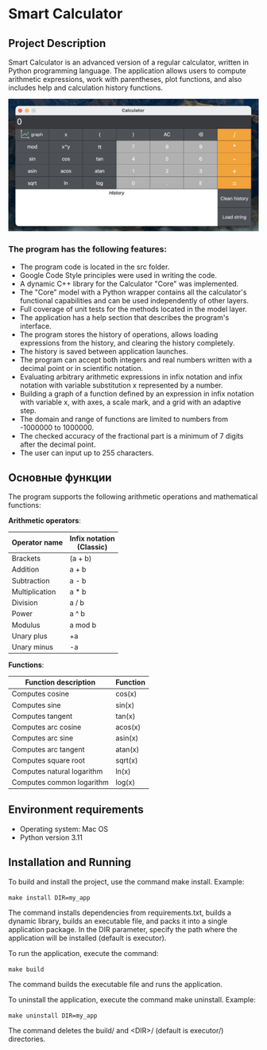 # Smart Calculator

## Project Description
Smart Calculator is an advanced version of a regular calculator, written in Python programming language. The application allows users to compute arithmetic expressions, work with parentheses, plot functions, and also includes help and calculation history functions.

![](image_calc.png)


### The program has the following features:
- The program code is located in the src folder.
- Google Code Style principles were used in writing the code.
- A dynamic C++ library for the Calculator "Core" was implemented.
- The "Core" model with a Python wrapper contains all the calculator's functional capabilities and can be used independently of other layers.
- Full coverage of unit tests for the methods located in the model layer.
- The application has a help section that describes the program's interface.
- The program stores the history of operations, allows loading expressions from the history, and clearing the history completely.
- The history is saved between application launches.
-  The program can accept both integers and real numbers written with a decimal point or in scientific notation.
- Evaluating arbitrary arithmetic expressions in infix notation and infix notation with variable substitution x represented by a number.
- Building a graph of a function defined by an expression in infix notation with variable x, with axes, a scale mark, and a grid with an adaptive step.
- The domain and range of functions are limited to numbers from -1000000 to 1000000.
- The checked accuracy of the fractional part is a minimum of 7 digits after the decimal point.
- The user can input up to 255 characters.

## Основные функции
The program supports the following arithmetic operations and mathematical functions:

**Arithmetic operators**:

| Operator name | Infix notation <br /> (Classic) |
| ------ | ------ |
| Brackets | (a + b) |
| Addition | a + b |
| Subtraction | a - b |
| Multiplication | a * b |
| Division | a / b |
| Power | a ^ b |
| Modulus | a mod b |
| Unary plus | +a |
| Unary minus | -a |

**Functions**:
  
| Function description | Function |
| -------------------- | -------- | 
| Computes cosine | cos(x) |
| Computes sine | sin(x) |
| Computes tangent | tan(x) |
| Computes arc cosine | acos(x) |
| Computes arc sine | asin(x) |
| Computes arc tangent | atan(x) |
| Computes square root | sqrt(x) |
| Computes natural logarithm | ln(x) |
| Computes common logarithm | log(x) |
      
      
      



## Environment requirements

- Operating system: Mac OS
- Python version 3.11


## Installation and Running
To build and install the project, use the command make install. Example:

`make install DIR=my_app`

The command installs dependencies from requirements.txt, builds a dynamic library, builds an executable file, and packs it into a single application package. In the DIR parameter, specify the path where the application will be installed (default is executor).

To run the application, execute the command:

`make build`

The command builds the executable file and runs the application.

To uninstall the application, execute the command make uninstall. Example:

`make uninstall DIR=my_app`

The command deletes the build/ and \<DIR\>/ (default is executor/) directories.
